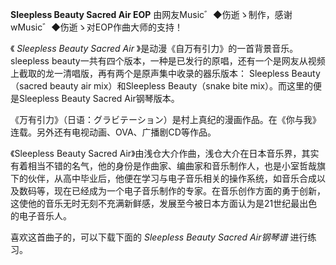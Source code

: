 

**Sleepless Beauty Sacred Air EOP** 由网友Music゛◆伤逝ゝ制作，感谢wMusic゛◆伤逝ゝ对EOP作曲大师的支持！

  

《 _Sleepless Beauty Sacred Air_ 》是动漫《自万有引力》的一首背景音乐。sleepless
beauty一共有四个版本，一种是已发行的原唱，还有一个是网友从视频上截取的龙一清唱版，再有两个是原声集中收录的器乐版本： Sleepless
Beauty（sacred beauty air mix）和Sleepless Beauty（snake bite mix）。而这里的便是Sleepless
Beauty Sacred Air钢琴版本。

  

《万有引力》（日语：グラビテーション）是村上真纪的漫画作品。在《你与我》连载。另外还有电视动画、OVA、广播剧CD等作品。

  

《Sleepless Beauty Sacred
Air》由浅仓大介作曲，浅仓大介在日本音乐界，其实有着相当不错的名气，他的身份是作曲家、编曲家和音乐制作人，也是小室哲哉旗下的伙伴，从高中毕业后，他便在学习与电子音乐相关的操作系统，如音乐合成以及数码等，现在已经成为一个电子音乐制作的专家。在音乐创作方面的勇于创新，这使他的音乐无时无刻不充满新鲜感，发展至今被日本方面认为是21世纪最出色的电子音乐人。

  

喜欢这首曲子的，可以下载下面的 _Sleepless Beauty Sacred Air钢琴谱_ 进行练习。

